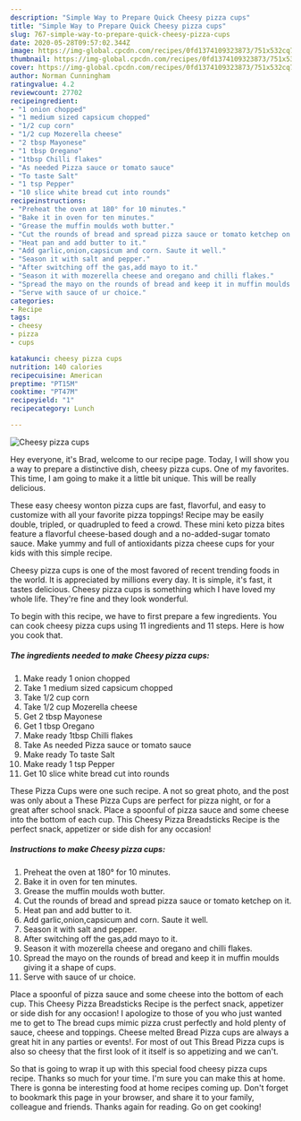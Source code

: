 ```yaml
---
description: "Simple Way to Prepare Quick Cheesy pizza cups"
title: "Simple Way to Prepare Quick Cheesy pizza cups"
slug: 767-simple-way-to-prepare-quick-cheesy-pizza-cups
date: 2020-05-28T09:57:02.344Z
image: https://img-global.cpcdn.com/recipes/0fd1374109323873/751x532cq70/cheesy-pizza-cups-recipe-main-photo.jpg
thumbnail: https://img-global.cpcdn.com/recipes/0fd1374109323873/751x532cq70/cheesy-pizza-cups-recipe-main-photo.jpg
cover: https://img-global.cpcdn.com/recipes/0fd1374109323873/751x532cq70/cheesy-pizza-cups-recipe-main-photo.jpg
author: Norman Cunningham
ratingvalue: 4.2
reviewcount: 27702
recipeingredient:
- "1 onion chopped"
- "1 medium sized capsicum chopped"
- "1/2 cup corn"
- "1/2 cup Mozerella cheese"
- "2 tbsp Mayonese"
- "1 tbsp Oregano"
- "1tbsp Chilli flakes"
- "As needed Pizza sauce or tomato sauce"
- "To taste Salt"
- "1 tsp Pepper"
- "10 slice white bread cut into rounds"
recipeinstructions:
- "Preheat the oven at 180° for 10 minutes."
- "Bake it in oven for ten minutes."
- "Grease the muffin moulds woth butter."
- "Cut the rounds of bread and spread pizza sauce or tomato ketchep on it."
- "Heat pan and add butter to it."
- "Add garlic,onion,capsicum and corn. Saute it well."
- "Season it with salt and pepper."
- "After switching off the gas,add mayo to it."
- "Season it with mozerella cheese and oregano and chilli flakes."
- "Spread the mayo on the rounds of bread and keep it in muffin moulds giving it a shape of cups."
- "Serve with sauce of ur choice."
categories:
- Recipe
tags:
- cheesy
- pizza
- cups

katakunci: cheesy pizza cups 
nutrition: 140 calories
recipecuisine: American
preptime: "PT15M"
cooktime: "PT47M"
recipeyield: "1"
recipecategory: Lunch

---
```



![Cheesy pizza cups](https://img-global.cpcdn.com/recipes/0fd1374109323873/751x532cq70/cheesy-pizza-cups-recipe-main-photo.jpg)

Hey everyone, it's Brad, welcome to our recipe page. Today, I will show you a way to prepare a distinctive dish, cheesy pizza cups. One of my favorites. This time, I am going to make it a little bit unique. This will be really delicious.

These easy cheesy wonton pizza cups are fast, flavorful, and easy to customize with all your favorite pizza toppings! Recipe may be easily double, tripled, or quadrupled to feed a crowd. These mini keto pizza bites feature a flavorful cheese-based dough and a no-added-sugar tomato sauce. Make yummy and full of antioxidants pizza cheese cups for your kids with this simple recipe.

Cheesy pizza cups is one of the most favored of recent trending foods in the world. It is appreciated by millions every day. It is simple, it's fast, it tastes delicious. Cheesy pizza cups is something which I have loved my whole life. They're fine and they look wonderful.


To begin with this recipe, we have to first prepare a few ingredients. You can cook cheesy pizza cups using 11 ingredients and 11 steps. Here is how you cook that.

<!--inarticleads1-->

##### The ingredients needed to make Cheesy pizza cups:

1. Make ready 1 onion chopped
1. Take 1 medium sized capsicum chopped
1. Take 1/2 cup corn
1. Take 1/2 cup Mozerella cheese
1. Get 2 tbsp Mayonese
1. Get 1 tbsp Oregano
1. Make ready 1tbsp Chilli flakes
1. Take As needed Pizza sauce or tomato sauce
1. Make ready To taste Salt
1. Make ready 1 tsp Pepper
1. Get 10 slice white bread cut into rounds


These Pizza Cups were one such recipe. A not so great photo, and the post was only about a These Pizza Cups are perfect for pizza night, or for a great after school snack. Place a spoonful of pizza sauce and some cheese into the bottom of each cup. This Cheesy Pizza Breadsticks Recipe is the perfect snack, appetizer or side dish for any occasion! 

<!--inarticleads2-->

##### Instructions to make Cheesy pizza cups:

1. Preheat the oven at 180° for 10 minutes.
1. Bake it in oven for ten minutes.
1. Grease the muffin moulds woth butter.
1. Cut the rounds of bread and spread pizza sauce or tomato ketchep on it.
1. Heat pan and add butter to it.
1. Add garlic,onion,capsicum and corn. Saute it well.
1. Season it with salt and pepper.
1. After switching off the gas,add mayo to it.
1. Season it with mozerella cheese and oregano and chilli flakes.
1. Spread the mayo on the rounds of bread and keep it in muffin moulds giving it a shape of cups.
1. Serve with sauce of ur choice.


Place a spoonful of pizza sauce and some cheese into the bottom of each cup. This Cheesy Pizza Breadsticks Recipe is the perfect snack, appetizer or side dish for any occasion! I apologize to those of you who just wanted me to get to The bread cups mimic pizza crust perfectly and hold plenty of sauce, cheese and toppings. Cheese melted Bread Pizza cups are always a great hit in any parties or events!. For most of out This Bread Pizza cups is also so cheesy that the first look of it itself is so appetizing and we can&#39;t. 

So that is going to wrap it up with this special food cheesy pizza cups recipe. Thanks so much for your time. I'm sure you can make this at home. There is gonna be interesting food at home recipes coming up. Don't forget to bookmark this page in your browser, and share it to your family, colleague and friends. Thanks again for reading. Go on get cooking!
